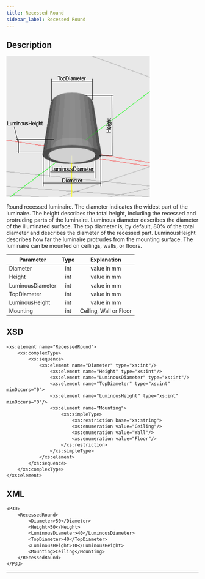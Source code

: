 ```yaml
---
title: Recessed Round
sidebar_label: Recessed Round
---
```


## Description

![Recessed Round](./doc_images/RecessedRound.png)

Round recessed luminaire. 
The diameter indicates the widest part of the luminaire.
The height describes the total height, including the recessed and protruding parts of the luminaire.
Luminous diameter describes the diameter of the illuminated surface.
The top diameter is, by default, 80% of the total diameter and describes the diameter of the recessed part.
LuminousHeight describes how far the luminaire protrudes from the mounting surface.
The luminaire can be mounted on ceilings, walls, or floors.

| Parameter| Type | Explanation |
|----------|:--:|:-:|
| Diameter | int |  value in mm  |
| Height | int |value in mm|
| LuminousDiameter | int | value in mm |
| TopDiameter | int | value in mm |
| LuminousHeight | int | value in mm |
| Mounting | int | Ceiling, Wall or Floor |

## XSD

    <xs:element name="RecessedRound">
		<xs:complexType>
		    <xs:sequence>
				<xs:element name="Diameter" type="xs:int"/>
					<xs:element name="Height" type="xs:int"/>
					<xs:element name="LuminousDiameter" type="xs:int"/>
					<xs:element name="TopDiameter" type="xs:int" minOccurs="0">
					<xs:element name="LuminousHeight" type="xs:int" minOccurs="0"/>
					<xs:element name="Mounting">
						<xs:simpleType>
							<xs:restriction base="xs:string">
							<xs:enumeration value="Ceiling"/>
							<xs:enumeration value="Wall"/>
							<xs:enumeration value="Floor"/>
						</xs:restriction>
					</xs:simpleType>
				</xs:element>
			</xs:sequence>
		</xs:complexType>
    </xs:element>

## XML
    <P3D>
        <RecessedRound>
            <Diameter>50</Diameter>
            <Height>50</Height>
            <LuminousDiameter>40</LuminousDiameter>
            <TopDiameter>40</TopDiameter>
            <LuminousHeight>10</LuminousHeight>
            <Mounting>Ceiling</Mounting>
        </RecessedRound>
    </P3D>
---